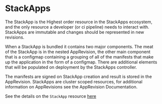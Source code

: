 # StackApps

The StackApp is the Highest order resource in the StackApps ecosystem, and the
only resource a developer (or ci pipeline) needs to interact with. StackApps are
immutable and changes should be represented in new revisions. 

When a StackApp is bundled it contains two major components. The meat 
of the StackApp is in the nested AppRevision, the other main component that 
is a configmap containing a grouping of all of the manifests that 
make up the application in the form of a configmap. There are additional 
elements that will be populated on deployment by the StackApps controller.

The manifests are signed on StackApp creation and result is stored in the 
AppRevision. StackApps are cluster scoped resources, for additional information 
on AppRevisions see the AppRevision Documentation. 

See the details on the `StackApp` resource [here](../resources/stackAppsResource.md)
